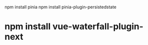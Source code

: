     
npm install pinia
npm install pinia-plugin-persistedstate

# npm install vue-waterfall-plugin-next